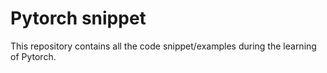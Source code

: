 # Pytorch snippet
This repository contains all the code snippet/examples during the learning of Pytorch.